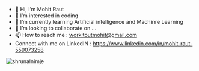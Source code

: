 - 👋 Hi, I’m Mohit Raut
- 👀 I’m interested in coding
- 🌱 I’m currently learning Artificial intelligence and Machinre Learning
- 💞️ I’m looking to collaborate on ...
- 📫 How to reach me : workitoutmohit@gmail.com
- Connect with me on LinkedIN : https://www.linkedin.com/in/mohit-raut-559073258
<p><img align="center" src="https://github-readme-streak-stats.herokuapp.com/?user=rmohit9&theme=dark" alt="shrunalnimje" /></p>

<!---
rmohit9/rmohit9 is a ✨ special ✨ repository because its `README.md` (this file) appears on your GitHub profile.
You can click the Preview link to take a look at your changes.
--->


